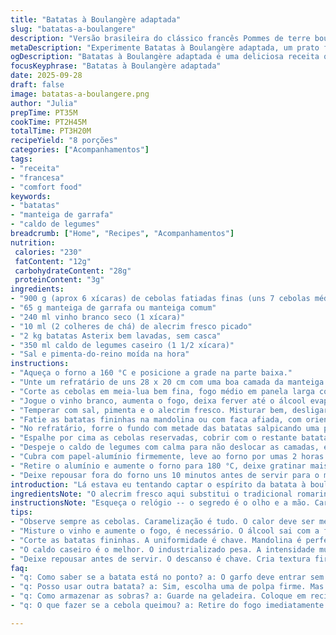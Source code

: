 ```yaml
---
title: "Batatas à Boulangère adaptada"
slug: "batatas-a-boulangere"
description: "Versão brasileira do clássico francês Pommes de terre boulangère, adaptei com manteiga de garrafa e caldo de legumes caseiro, pra fugir do óbvio e valorizar o sabor. Três horas e tanto no forno, sem pressa, pra deixar batata cremosa e o perfume dos cebolas caramelizados. Usei batata Asterix no lugar da Russet, que é mais comum aqui, resultado ficou incrível, quase um abraço em forma de prato. Vinho branco secou lentamente, aroma do alecrim fresco se espalhou pela casa enquanto o forno trabalhava de leve. Gratinar bem na última meia hora, mas sempre de olho pra não queimar. Cabou que virou meu prato de inverno preferido, perfeito com uma saladinha ácida pra cortar a gordura."
metaDescription: "Experimente Batatas à Boulangère adaptada, um prato francês pelo coração brasileiro. Cremosas, aromáticas e com um toque especial da manteiga de garrafa"
ogDescription: "Batatas à Boulangère adaptada é uma deliciosa receita que combina simplicidade e sabor. Perfeito para um dia frio"
focusKeyphrase: "Batatas à Boulangère adaptada"
date: 2025-09-28
draft: false
image: batatas-a-boulangere.png
author: "Julia"
prepTime: PT35M
cookTime: PT2H45M
totalTime: PT3H20M
recipeYield: "8 porções"
categories: ["Acompanhamentos"]
tags:
- "receita"
- "francesa"
- "comfort food"
keywords:
- "batatas"
- "manteiga de garrafa"
- "caldo de legumes"
breadcrumb: ["Home", "Recipes", "Acompanhamentos"]
nutrition: 
 calories: "230"
 fatContent: "12g"
 carbohydrateContent: "28g"
 proteinContent: "3g"
ingredients:
- "900 g (aprox 6 xícaras) de cebolas fatiadas finas (uns 7 cebolas médias)"
- "65 g manteiga de garrafa ou manteiga comum"
- "240 ml vinho branco seco (1 xícara)"
- "10 ml (2 colheres de chá) de alecrim fresco picado"
- "2 kg batatas Asterix bem lavadas, sem casca"
- "350 ml caldo de legumes caseiro (1 1/2 xícara)"
- "Sal e pimenta-do-reino moída na hora"
instructions:
- "Aqueça o forno a 160 °C e posicione a grade na parte baixa."
- "Unte um refratário de uns 28 x 20 cm com uma boa camada da manteiga de garrafa."
- "Corte as cebolas em meia-lua bem fina, fogo médio em panela larga com 40 g da manteiga até ficarem translúcidas e docinhas, uns 10 minutos mexendo de vez em quando para não queimar."
- "Jogue o vinho branco, aumenta o fogo, deixa ferver até o álcool evaporar – isso é sinal de que vai ficar concentrado e não azedo."
- "Temperar com sal, pimenta e o alecrim fresco. Misturar bem, desligar e reservar."
- "Fatie as batatas fininhas na mandolina ou com faca afiada, com orientação para que fiquem na mesma espessura – isso evita o cozimento desigual."
- "No refratário, forre o fundo com metade das batatas salpicando uma pitada de sal e pimenta."
- "Espalhe por cima as cebolas reservadas, cobrir com o restante batatas, ajustar o tempero com sal e pimenta."
- "Despeje o caldo de legumes com calma para não deslocar as camadas, espalhe o restante da manteiga por cima em pequenos pedaços."
- "Cubra com papel-alumínio firmemente, leve ao forno por umas 2 horas e 40 minutos, ou até a batata estar macia ao espetar garfo – ela deve ceder de leve, sem desmanchar."
- "Retire o alumínio e aumente o forno para 180 °C, deixe gratinar mais uns 25 minutos até formar uma crosta dourada e com aquelas beiradas ligeiramente crocantes."
- "Deixe repousar fora do forno uns 10 minutos antes de servir para o molho assentar e as camadas firmarem neste momento o aroma estará no auge."
introduction: "Lá estava eu tentando captar o espírito da batata à boulangère que experimentei na França anos atrás. Muita coisa aprendida no caminho – desde como não deixar a batata crua na camada inferior, até a importância da manteiga não só na textura, mas no aroma final. A escolha da batata local, o uso do caldo caseiro ao invés de industrializado e a paciência com o tempo no forno mudaram tudo. Já perdi as contas de estourar o tempo de cozimento e ter que forçar as batatas passando na faca pra não virar purê. Nesse processo ouvi o cozinhamento falar – os estalos leves do forno trazendo a batata pra maciez; a mudança visual dos líquidos evaporando; o cheiro da cebola negra derretendo. Tudo que exige calma e devolve prazer. Vale separar uma tarde pra esse prato e garantir companhia à mesa, porque batata, cebola e alecrim sempre pedem um papo demorado. Venha. Traz uma cerveja!"
ingredientsNote: "O alecrim fresco aqui substitui o tradicional romarin francês, mais disponível pra gente e com um perfume igualmente robusto. Use manteiga de garrafa para aquele toque de capim e defumado que manteiga comum não entrega; se não tiver, manteiga sem sal dá conta do recado, mas o resultado final muda. Para o caldo, recomendo caldo de legumes caseiro, pois o industrializado pode pesar ou conter sódio em excesso. Troque batata Asterix por outra batata de polpa firme se preferir, mas evite variedades muito cerosas que desmancham; o ponto é a batata manter formato, mas facilmente penetrada pelo garfo. Cebola doce tipo cristal é ótima aqui, mas se for difícil, a comum funciona – só atenção ao tempo de caramelização. Vinho branco pode ser um talha ou um comum seco sem frescura, só evite doces. Se for requisito, substitua por caldo extra e uma pitada de limão para acidez, mas perde o caráter do prato. Sal e pimenta na medida, para não pesar demais antes de sentir o sabor final."
instructionsNote: "Esqueça o relógio -- o segredo é o olho e a mão. Caramelizar a cebola pede paciência e fogo médio-baixo; se jogar fogo alto, queima fácil e amarga. A primeira fervura do vinho é pra evaporação do álcool, que deixa só o sabor, e nada vira ácido. Quanto ao corte da batata, mandolina ajuda demais, mas cuidado com os dedos; uma faca afiada e um ato de paciência também servem. Montar as camadas no refratário com sal e pimenta em cada camada evita tempero desigual, que é comum caso jogue tudo junto. Colocar o papel alumínio firmemente evita perda do vapor fundamental para cozimento uniforme, mas atenção ao final: tirar o papel e aumentar o calor deixa crocante a crosta, aquela parte que até faz barulho ao cortar. No fim, deixar repousar é tão crucial quanto a cocção. Sai do forno quente demais e desmancha, deixa amornar para firmar, intensificar sabor e textura."
tips:
- "Observe sempre as cebolas. Caramelização é tudo. O calor deve ser médio. Nada de pressa. Mexa de vez em quando. Quando estiverem douradas, ficam doces."
- "Misture o vinho e aumente o fogo, é necessário. O álcool sai com a fervura. O sabor se concentra. Lembre-se, esse passo é crucial para evitar azedos."
- "Corte as batatas fininhas. A uniformidade é chave. Mandolina é perfeita, mas use com cuidado. Se não tiver, a faca precisa estar bem afiada. Evite batatas cerosas."
- "O caldo caseiro é o melhor. O industrializado pesa. A intensidade muda. Se não tiver, prepare um rápido com restos de verduras. Isso faz diferença."
- "Deixe repousar antes de servir. O descanso é chave. Cria textura firme. O aroma se intensifica. Pense numa crosta crocante: é a parte que todos amam."
faq:
- "q: Como saber se a batata está no ponto? a: O garfo deve entrar sem resistência. Cuidado, não se desmanchar. Batatas devem ser macias, não purê. Olhe a crosta."
- "q: Posso usar outra batata? a: Sim, escolha uma de polpa firme. Mas evite as muito cerosas. Precisa manter a forma. Asterix é ótima, mas a escolha é sua."
- "q: Como armazenar as sobras? a: Guarde na geladeira. Coloque em recipiente fechado. Consuma em até três dias. Pode reaquecer no forno ou no micro-ondas."
- "q: O que fazer se a cebola queimou? a: Retire do fogo imediatamente. Se possível, faça mais cebola. A queimadura amarga o prato. É bom evitar."

---
```

